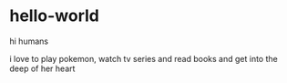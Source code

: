 # hello-world

hi humans 

i love to play pokemon, watch tv series and read books and get into the deep of her heart 
